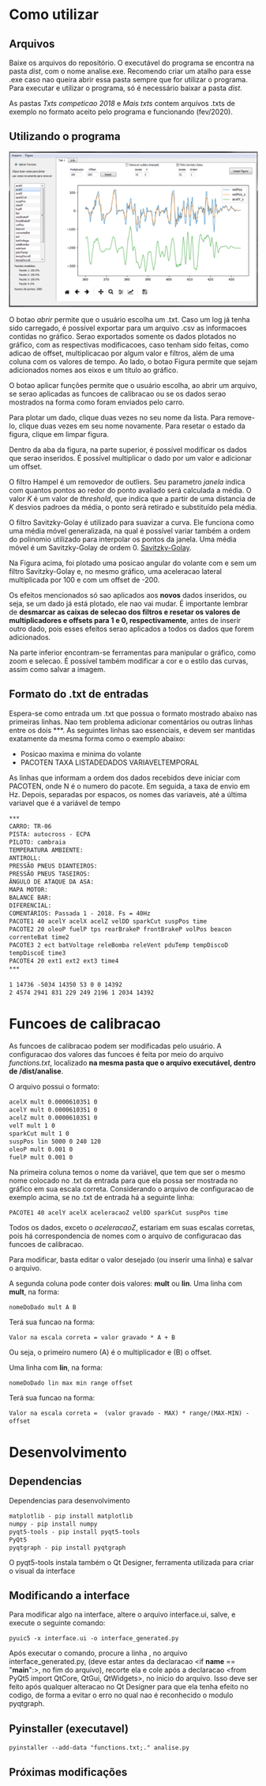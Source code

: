 # Como utilizar
## Arquivos

Baixe os arquivos do repositório. O executável do programa se encontra na pasta *dist*, com o nome analise.exe. Recomendo criar um atalho para esse .exe caso nao queira abrir essa pasta sempre que for utilizar o programa. Para executar e utilizar o programa, só é necessário baixar a pasta *dist*.

As pastas *Txts competicao 2018* e *Mais txts* contem arquivos .txts de exemplo no formato aceito pelo programa e funcionando (fev/2020).

## Utilizando o programa

![print](/images/print.png)

O botao *abrir* permite que o usuário escolha um .txt. Caso um log já tenha sido carregado, é possível exportar para um arquivo .csv as informacoes contidas no gráfico. Serao exportados somente os dados plotados no gráfico, com as respectivas modificacoes, caso tenham sido feitas, como adicao de offset, multiplicacao por algum valor e filtros, além de uma coluna com os valores de tempo. Ao lado, o botao Figura permite que sejam adicionados nomes aos eixos e um título ao gráfico.

O botao aplicar funções permite que o usuário escolha, ao abrir um arquivo, se serao aplicadas as funcoes de calibracao ou se os dados serao mostrados na forma como foram enviados pelo carro.

Para plotar um dado, clique duas vezes no seu nome da lista. Para remove-lo, clique duas vezes em seu nome novamente. Para resetar o estado da figura, clique em limpar figura.

Dentro da aba da figura, na parte superior, é possível modificar os dados que serao inseridos. É possível multiplicar o dado por um valor e adicionar um offset.

O filtro Hampel é um removedor de outliers. Seu parametro *janela* indica com quantos pontos ao redor do ponto avaliado será calculada a média. O valor *K* é um valor de *threshold*, que indica que a partir de uma distancia de *K* desvios padroes da média, o ponto será retirado e substituído pela média.

O filtro Savitzky-Golay é utilizado para suavizar a curva. Ele funciona como uma média móvel generalizada, na qual é possível variar também a ordem do polinomio utilizado para interpolar os pontos da janela. Uma média móvel é um Savitzky-Golay de ordem 0. [Savitzky-Golay](https://en.wikipedia.org/wiki/Savitzky%E2%80%93Golay_filter/).

Na Figura acima, foi plotado uma posicao angular do volante com e sem um filtro Savitzky-Golay e, no mesmo gráfico, uma aceleracao lateral multiplicada por 100 e com um offset de -200.

Os efeitos mencionados só sao aplicados aos **novos** dados inseridos, ou seja, se um dado já está plotado, ele nao vai mudar. É importante lembrar de **desmarcar as caixas de selecao dos filtros e resetar os valores de multiplicadores e offsets para 1 e 0, respectivamente**, antes de inserir outro dado, pois esses efeitos serao aplicados a todos os dados que forem adicionados.

Na parte inferior encontram-se ferramentas para manipular o gráfico, como zoom  e selecao. É possível também modificar a cor e o estilo das curvas, assim como salvar a imagem.

## Formato do .txt de entradas

Espera-se como entrada um .txt que possua o formato mostrado abaixo nas primeiras linhas.
Nao tem problema adicionar comentários ou outras linhas entre os dois \*\*\*.
As seguintes linhas sao essenciais, e devem ser mantidas exatamente da mesma forma como o exemplo abaixo:
 -  Posicao maxima e minima do volante
 - PACOTEN TAXA LISTADEDADOS VARIAVELTEMPORAL

As linhas que informam a ordem dos dados recebidos deve iniciar com PACOTEN, onde N é o numero do pacote. Em seguida, a taxa de envio em Hz. Depois, separadas por espacos, os nomes das variaveis, até a última variavel que é a variável de tempo

```
***
CARRO: TR-06
PISTA: autocross - ECPA
PILOTO: cambraia
TEMPERATURA AMBIENTE:
ANTIROLL:
PRESSÃO PNEUS DIANTEIROS:
PRESSÃO PNEUS TASEIROS:
ÂNGULO DE ATAQUE DA ASA:
MAPA MOTOR:
BALANCE BAR:
DIFERENCIAL:
COMENTÁRIOS: Passada 1 - 2018. Fs = 40Hz
PACOTE1 40 acelY acelX acelZ velDD sparkCut suspPos time
PACOTE2 20 oleoP fuelP tps rearBrakeP frontBrakeP volPos beacon correnteBat time2
PACOTE3 2 ect batVoltage releBomba releVent pduTemp tempDiscoD tempDiscoE time3
PACOTE4 20 ext1 ext2 ext3 time4
***

1 14736 -5034 14350 53 0 0 14392
2 4574 2941 831 229 249 2196 1 2034 14392
```
# Funcoes de calibracao

As funcoes de calibracao podem ser modificadas pelo usuário. A configuracao dos valores das funcoes é feita por meio do arquivo *functions.txt*, localizado **na mesma pasta que o arquivo executável, dentro de /dist/analise**.

O arquivo possui o formato:
```
acelX mult 0.0000610351 0
acelY mult 0.0000610351 0
acelZ mult 0.0000610351 0
velT mult 1 0
sparkCut mult 1 0
suspPos lin 5000 0 240 120
oleoP mult 0.001 0
fuelP mult 0.001 0
```
Na primeira coluna temos o nome da variável, que tem que ser o mesmo nome colocado no .txt da entrada para que ela possa ser mostrada no gráfico em sua escala correta. Considerando o arquivo de configuracao de exemplo acima, se no .txt de entrada há a seguinte linha:
```
PACOTE1 40 acelY acelX aceleracaoZ velDD sparkCut suspPos time
```
Todos os dados, exceto o *aceleracaoZ*, estariam em suas escalas corretas, pois há correspondencia de nomes com o arquivo de configuracao das funcoes de calibracao.

Para modificar, basta editar o valor desejado (ou inserir uma linha) e salvar o arquivo.

A segunda coluna pode conter dois valores: **mult** ou **lin**. Uma linha com **mult**, na forma:
```
nomeDoDado mult A B
```
Terá sua funcao na forma:
```
Valor na escala correta = valor gravado * A + B
```
Ou seja, o primeiro numero (A) é o multiplicador e (B) o offset.

Uma linha com **lin**, na forma:
```
nomeDoDado lin max min range offset
```
Terá sua funcao na forma:
```
Valor na escala correta =  (valor gravado - MAX) * range/(MAX-MIN) - offset
```

# Desenvolvimento
## Dependencias
Dependencias para desenvolvimento

```
matplotlib - pip install matplotlib
numpy - pip install numpy
pyqt5-tools - pip install pyqt5-tools
PyQt5
pyqtgraph - pip install pyqtgraph
```

O pyqt5-tools instala também o Qt Designer, ferramenta utilizada para criar o visual da interface

## Modificando a interface

Para modificar algo na interface, altere o arquivo interface.ui, salve, e execute o seguinte comando:

```
pyuic5 -x interface.ui -o interface_generated.py
```

Após executar o comando, procure a linha <from pyqtgraph import PlotWidget>, no arquivo interface_generated.py,
(deve estar antes da declaracao <if __name__ == "__main__":>, no fim do arquivo), recorte ela e cole após a
declaracao <from PyQt5 import QtCore, QtGui, QtWidgets>, no inicio do arquivo. Isso deve ser feito após qualquer
alteracao no Qt Designer para que ela tenha efeito no codigo, de forma a evitar o erro no qual nao é reconhecido o modulo pyqtgraph.

## Pyinstaller (executavel)
```
pyinstaller --add-data "functions.txt;." analise.py
```
## Próximas modificações
